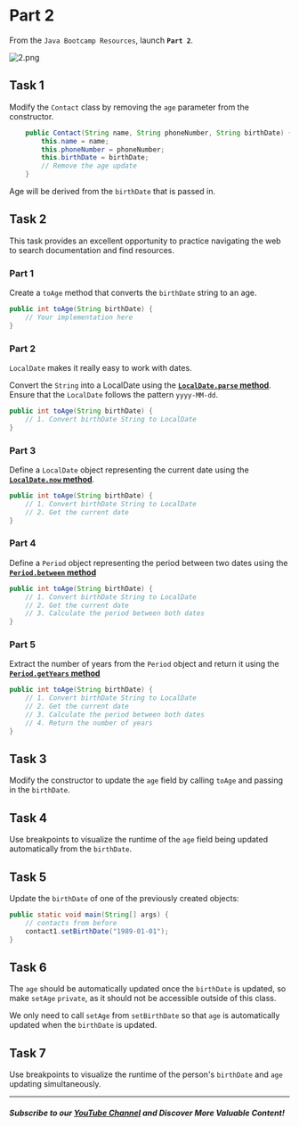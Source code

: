 # Part 2

From the `Java Bootcamp Resources`, launch **`Part 2`**.

![2.png](https://firebasestorage.googleapis.com/v0/b/learnthepart-75aed.appspot.com/o/images%2F4d714b6a-ae3f-4d16-8b31-70134b6710f6?alt=media&token=dd553cd9-af91-4185-b764-d504c82f628d)

## **Task 1**

Modify the `Contact` class by removing the `age` parameter from the constructor.

```java
    public Contact(String name, String phoneNumber, String birthDate) {
        this.name = name;
        this.phoneNumber = phoneNumber;
        this.birthDate = birthDate;
        // Remove the age update
    }
```
Age will be derived from the `birthDate` that is passed in.


## Task 2 

This task provides an excellent opportunity to practice navigating the web to search documentation and find resources.

### Part 1

Create a `toAge` method that converts the `birthDate` string to an age.


```java
public int toAge(String birthDate) {
    // Your implementation here
}
```

### Part 2
`LocalDate` makes it really easy to work with dates. 

Convert the `String` into a LocalDate using the [**`LocalDate.parse` method**](https://docs.oracle.com/javase/8/docs/api/java/time/LocalDate.html#parse-java.lang.CharSequence-java.time.format.DateTimeFormatter-). Ensure that the `LocalDate` follows the pattern `yyyy-MM-dd`.

```java
public int toAge(String birthDate) {
    // 1. Convert birthDate String to LocalDate
}
```

### Part 3

Define a `LocalDate` object representing the current date using the [**`LocalDate.now` method**](https://docs.oracle.com/javase/8/docs/api/java/time/LocalDate.html#now--).

```java
public int toAge(String birthDate) {
    // 1. Convert birthDate String to LocalDate
    // 2. Get the current date
}
```

### Part 4

Define a `Period` object representing the period between two dates using the [**`Period.between` method**](https://docs.oracle.com/en/java/javase/17/docs/api/java.base/java/time/Period.html#between(java.time.LocalDate,java.time.LocalDate))

```java
public int toAge(String birthDate) {
    // 1. Convert birthDate String to LocalDate
    // 2. Get the current date
    // 3. Calculate the period between both dates
}
```

### Part 5
Extract the number of years from the `Period` object and return it using the [**`Period.getYears` method**](https://docs.oracle.com/en/java/javase/17/docs/api/java.base/java/time/Period.html#getYears())

```java
public int toAge(String birthDate) {
    // 1. Convert birthDate String to LocalDate
    // 2. Get the current date
    // 3. Calculate the period between both dates
    // 4. Return the number of years
}
```

## Task 3

Modify the constructor to update the `age` field by calling `toAge` and passing in the `birthDate`.


## Task 4

Use breakpoints to visualize the runtime of the `age` field being updated automatically from the `birthDate`.


## Task 5

Update the `birthDate` of one of the previously created objects:

```java
public static void main(String[] args) {
    // contacts from before
    contact1.setBirthDate("1989-01-01");
}

```
## Task 6

The `age` should be automatically updated once the `birthDate` is updated, so make `setAge` `private`, as it should not be accessible outside of this class. 

We only need to call `setAge` from `setBirthDate` so that `age` is automatically updated when the `birthDate` is updated.


## Task 7

Use breakpoints to visualize the runtime of the person's 	`birthDate` and `age` updating simultaneously.

----------
##### Subscribe to our [YouTube Channel](https://www.youtube.com/@RayanSlim087?sub_confirmation=1) and Discover More Valuable Content!
